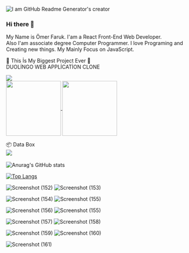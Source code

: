 ![I am GitHub Readme Generator's creator](https://user-images.githubusercontent.com/68571009/155843503-9e4b969c-ad60-47e3-8583-3dfa9bde24af.jpg)

### Hi there 👋

My Name is Ömer Faruk. I'am a React Front-End Web Developer. <br/>
Also I'am associate degree Computer Programmer. I love Programing and Creating new things. My Mainly Focus on JavaScript. 


🥳 This İs My Biggest Project Ever 🥳
<br/>
DUOLİNGO WEB APPLİCATİON CLONE
<br/>
<a href="https://github.com/omerfarukyapici/duolingo-clone">
  <div>
    <img align="center" src="https://user-images.githubusercontent.com/68571009/155842836-657f1890-8c21-42cb-b390-f89902442549.jpg" />
  </div>
  <div>
   <img width="150px" align="center" src="https://user-images.githubusercontent.com/68571009/155844183-593b37fb-c360-41ed-a4d6-aa1251a8f574.png" /> 
   <img width="150px" align="center" src="https://user-images.githubusercontent.com/68571009/155844186-ce644cab-4db3-40ee-af9d-9a91e7a3d1c5.png" />
    
  </div>
</a>

📦 Data Box
<br/>
<a href="https://github.com/omerfarukyapici/duolingo-clone">
  <img align="center" src="https://user-images.githubusercontent.com/68571009/155843260-f8b667d8-56ed-421a-aa92-c614a9642d94.jpg" />
</a>
<br/><br/>
![Anurag's GitHub stats](https://github-readme-stats.vercel.app/api?username=omerfarukyapici&show_icons=true&theme=radical)

[![Top Langs](https://github-readme-stats.vercel.app/api/top-langs/?username=omerfarukyapici&layout=compact)](https://github.com/anuraghazra/github-readme-stats)


![Screenshot (152)](https://user-images.githubusercontent.com/68571009/155844183-593b37fb-c360-41ed-a4d6-aa1251a8f574.png)
![Screenshot (153)](https://user-images.githubusercontent.com/68571009/155844186-ce644cab-4db3-40ee-af9d-9a91e7a3d1c5.png)

![Screenshot (154)](https://user-images.githubusercontent.com/68571009/155844191-7da6e087-8638-47b8-aa18-8de3f4585ddf.png)
![Screenshot (155)](https://user-images.githubusercontent.com/68571009/155844194-8a1a9b8d-6e68-4f0b-a3eb-c0f69010550f.png)

![Screenshot (156)](https://user-images.githubusercontent.com/68571009/155844196-04d8eaf2-f10d-4e86-8221-fd0b21cbfa07.png)
![Screenshot (155)](https://user-images.githubusercontent.com/68571009/155844202-73cfe3e5-e53a-4536-8249-e80163c8232b.png)

![Screenshot (157)](https://user-images.githubusercontent.com/68571009/155844210-e4a13188-df7c-429c-9449-1cefe18f6b1a.png)
![Screenshot (158)](https://user-images.githubusercontent.com/68571009/155844214-bd12afdd-4dfc-444f-bc8f-f38c6c0f8e39.png)

![Screenshot (159)](https://user-images.githubusercontent.com/68571009/155844218-cf96f40c-9a76-43da-b8bd-774e8fb587a1.png)
![Screenshot (160)](https://user-images.githubusercontent.com/68571009/155844222-6ec1060e-afc1-4773-9315-a230baa1f10b.png)

![Screenshot (161)](https://user-images.githubusercontent.com/68571009/155844225-11cdbf4e-fa03-4a14-9414-c4d95746c7a4.png)




